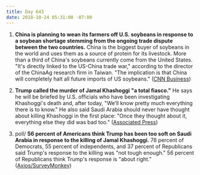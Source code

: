 ```yaml
---
title: Day 643
date: 2018-10-24 05:31:00 -07:00
---
```


1. **China is planning to wean its farmers off U.S. soybeans in response to a soybean shortage stemming from the ongoing trade dispute between the two countries.** China is the biggest buyer of soybeans in the world and uses them as a source of protein for its livestock. More than a third of China's soybeans currently come from the United States. "It's directly linked to the US-China trade war," according to the director of the ChinaAg research firm in Taiwan. "The implication is that China will completely halt all future imports of US soybeans." ([CNN Business](https://www.cnn.com/2018/10/24/economy/china-soybeans-trade-war/index.html))

2. **Trump called the murder of Jamal Khashoggi "a total fiasco."** He says he will be briefed by U.S. officials who have been investigating Khashoggi's death and, after today, "We’ll know pretty much everything there is to know." He also said Saudi Arabia should never have thought about killing Khashoggi in the first place: "Once they thought about it, everything else they did was bad too." ([Associated Press](https://apnews.com/9c79116125c740d084eaf3576d8958a8))

3. poll/ **56 percent of Americans think Trump has been too soft on Saudi Arabia in response to the killing of Jamal Khashoggi.** 78 percent of Democrats, 55 percent of independents, and 37 percent of Republicans said Trump's response to the killing was "not tough enough." 56 percent of Republicans think Trump's response is "about right." ([Axios/SurveyMonkey](https://www.axios.com/most-americans-think-trump-too-soft-on-saudi-arabia-ff7aeb5e-6fbf-4c28-948b-7a43d4fcef93.html))